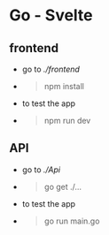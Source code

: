 # Go - Svelte

## frontend

- go to *./frontend*
- > npm install

- to test the app
- > npm run dev

## API

- go to *./Api*
- > go get ./...

- to test the app
- > go run main.go